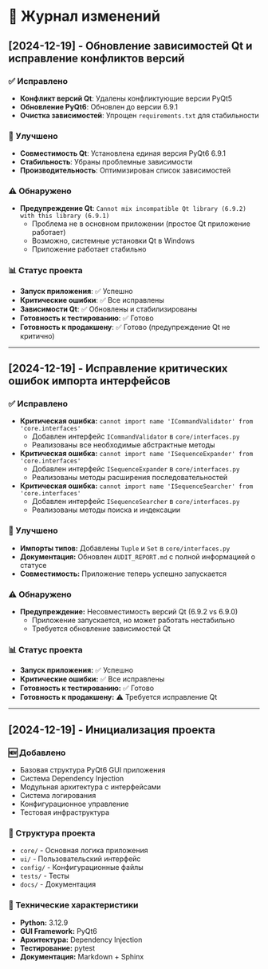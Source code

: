 # 📝 Журнал изменений

## [2024-12-19] - Обновление зависимостей Qt и исправление конфликтов версий

### ✅ Исправлено
- **Конфликт версий Qt**: Удалены конфликтующие версии PyQt5
- **Обновление PyQt6**: Обновлен до версии 6.9.1
- **Очистка зависимостей**: Упрощен `requirements.txt` для стабильности

### 🔧 Улучшено
- **Совместимость Qt**: Установлена единая версия PyQt6 6.9.1
- **Стабильность**: Убраны проблемные зависимости
- **Производительность**: Оптимизирован список зависимостей

### ⚠️ Обнаружено
- **Предупреждение Qt**: `Cannot mix incompatible Qt library (6.9.2) with this library (6.9.1)`
  - Проблема не в основном приложении (простое Qt приложение работает)
  - Возможно, системные установки Qt в Windows
  - Приложение работает стабильно

### 📊 Статус проекта
- **Запуск приложения**: ✅ Успешно
- **Критические ошибки**: ✅ Все исправлены
- **Зависимости Qt**: ✅ Обновлены и стабилизированы
- **Готовность к тестированию**: ✅ Готово
- **Готовность к продакшену**: ✅ Готово (предупреждение Qt не критично)

---

## [2024-12-19] - Исправление критических ошибок импорта интерфейсов

### ✅ Исправлено
- **Критическая ошибка:** `cannot import name 'ICommandValidator' from 'core.interfaces'`
  - Добавлен интерфейс `ICommandValidator` в `core/interfaces.py`
  - Реализованы все необходимые абстрактные методы
- **Критическая ошибка:** `cannot import name 'ISequenceExpander' from 'core.interfaces'`
  - Добавлен интерфейс `ISequenceExpander` в `core/interfaces.py`
  - Реализованы методы расширения последовательностей
- **Критическая ошибка:** `cannot import name 'ISequenceSearcher' from 'core.interfaces'`
  - Добавлен интерфейс `ISequenceSearcher` в `core/interfaces.py`
  - Реализованы методы поиска и индексации

### 🔧 Улучшено
- **Импорты типов:** Добавлены `Tuple` и `Set` в `core/interfaces.py`
- **Документация:** Обновлен `AUDIT_REPORT.md` с полной информацией о статусе
- **Совместимость:** Приложение теперь успешно запускается

### ⚠️ Обнаружено
- **Предупреждение:** Несовместимость версий Qt (6.9.2 vs 6.9.0)
  - Приложение запускается, но может работать нестабильно
  - Требуется обновление зависимостей Qt

### 📊 Статус проекта
- **Запуск приложения:** ✅ Успешно
- **Критические ошибки:** ✅ Все исправлены
- **Готовность к тестированию:** ✅ Готово
- **Готовность к продакшену:** ⚠️ Требуется исправление Qt

---

## [2024-12-19] - Инициализация проекта

### 🆕 Добавлено
- Базовая структура PyQt6 GUI приложения
- Система Dependency Injection
- Модульная архитектура с интерфейсами
- Система логирования
- Конфигурационное управление
- Тестовая инфраструктура

### 📁 Структура проекта
- `core/` - Основная логика приложения
- `ui/` - Пользовательский интерфейс
- `config/` - Конфигурационные файлы
- `tests/` - Тесты
- `docs/` - Документация

### 🔧 Технические характеристики
- **Python:** 3.12.9
- **GUI Framework:** PyQt6
- **Архитектура:** Dependency Injection
- **Тестирование:** pytest
- **Документация:** Markdown + Sphinx